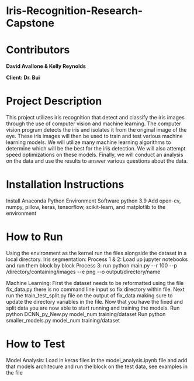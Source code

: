 # Iris-Recognition-Research-Capstone

# Contributors
**David Avallone & Kelly Reynolds**

**Client: Dr. Bui**

# Project Description
This project utilizes iris recognition that detect and classify the iris images through the use of computer vision and machine learning. The computer vision program detects the iris and isolates it from the original image of the eye. These iris images will then be used to train and test various machine learning models. We will utilize many machine learning algorithms to determine which will be the best for the iris detection. We will also attempt speed optimizations on these models. Finally, we will conduct an analysis on the data and use the results to answer various questions about the data.

# Installation Instructions
Install Anaconda Python Environment Software
python 3.9
Add open-cv, numpy, pillow, keras, tensorflow, scikit-learn, and matplotlib to the environment

# How to Run
Using the environment as the kernel run the files alongside the dataset in a local directory.
Iris segmentation: 
Process 1 & 2: Load up jupyter notebooks and run them block by block
Process 3: run python main.py --r 100 --p /directory/containing/images --e png --o output/directory/name

Machine Learning:
First the dataset needs to be reformatted using the file fix_data.py there is no command line input so fix directory within file.
Next run the train_test_split.py file on the output of fix_data making sure to update the directory variables in the file.
Now that you have the fixed and split data you are now able to start running and training the models.
Run python DCNN_py_New.py model_num training/dataset
Run python smaller_models.py model_num training/dataset

# How to Test
Model Analysis:
Load in keras files in the model_analysis.ipynb file and add that models architecure and run the block on the test data, see examples in the file
